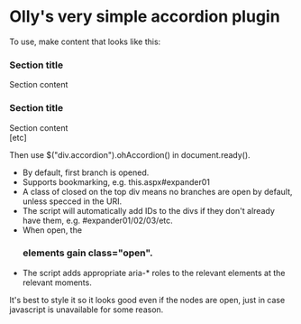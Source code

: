 Olly's very simple accordion plugin
===================================

To use, make content that looks like this:

<div class="accordion [closed]">
    <h3>Section title</h3>
    <div>Section content</div>
    <h3>Section title</h3>
    <div>Section content</div>
    [etc]
</div>

Then use $("div.accordion").ohAccordion() in document.ready().

* By default, first branch is opened.
* Supports bookmarking, e.g. this.aspx#expander01
* A class of closed on the top div means no branches are open by default, unless specced in the URI.
* The script will automatically add IDs to the divs if they don't already have them, e.g. #expander01/02/03/etc.
* When open, the <h3> elements gain class="open".
* The script adds appropriate aria-* roles to the relevant elements at the relevant moments.

It's best to style it so it looks good even if the nodes are open, just in case javascript is unavailable for some reason.